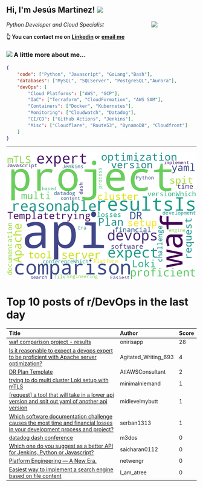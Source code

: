<!--
**jmartinezl/jmartinezl** is a ✨ _special_ ✨ repository because its `README.md` (this file) appears on your GitHub profile.

Here are some ideas to get you started:

- 🔭 I’m currently working on ...
- 🌱 I’m currently learning ...
- 👯 I’m looking to collaborate on ...
- 🤔 I’m looking for help with ...
- 💬 Ask me about ...
- 📫 How to reach me: ...
- 😄 Pronouns: ...
- ⚡ Fun fact: ...
-->

<h2>Hi, I'm Jesús Martinez! <img src="https://media.giphy.com/media/WUlplcMpOCEmTGBtBW/giphy.gif" width="30"> </h2>
<img align='right' src="https://media.giphy.com/media/NytMLKyiaIh6VH9SPm/giphy.gif" width="120">
<p><em>Python Developer and Cloud Specialist
</em></p>

**👆 You can contact me on [Linkedin](https://www.linkedin.com/in/jes%C3%BAs-martinez-2b7b10104/) or [email me](mailto:jesus.mtz.lorenzo@gmail.com)**

### <img src="https://media.giphy.com/media/VgCDAzcKvsR6OM0uWg/giphy.gif" width="50"> A little more about me...  

```json
{
    "code": ["Python", "Javascript", "GoLang","Bash"],
    "databases": ["MySQL", "SQLServer", "PostgreSQL","Aurora"],
    "devOps": [
        "Cloud Platforms": ["AWS", "GCP"],
        "IaC": ["Terraform", "CloudFormation", "AWS SAM"],
        "Containers": ["Docker", "Kubernetes"],
        "Monitoring": ["Cloudwatch", "Datadog"],
        "CI/CD": ["Github Actions", "Jenkins"],
        "Misc": ["Cloudflare", "Route53", "DynamoDB", "Cloudfront"]
    ]
}
```
---

![Wordcloud](./cloud.png)

# Top 10 posts of r/DevOps in the last day

| Title | Author | Score |
|:---|:---|:---|
| [waf comparison project - results](https://www.reddit.com/r/devops/comments/15cc4lc/waf_comparison_project_results/) | onirisapp | 28 |
| [Is it reasonable to expect a devops expert to be proficient with Apache server optimization?](https://www.reddit.com/r/devops/comments/15c9lx1/is_it_reasonable_to_expect_a_devops_expert_to_be/) | Agitated_Writing_693 | 4 |
| [DR Plan Template](https://www.reddit.com/r/devops/comments/15c92cx/dr_plan_template/) | AtlAWSConsultant | 2 |
| [trying to do multi cluster Loki setup with mTLS](https://www.reddit.com/r/devops/comments/15bxn3c/trying_to_do_multi_cluster_loki_setup_with_mtls/) | minimalniemand | 1 |
| [[request] a tool that will take in a lower api version and spit out yaml of another api version](https://www.reddit.com/r/devops/comments/15c8qg5/request_a_tool_that_will_take_in_a_lower_api/) | midlevelmybutt | 1 |
| [Which software documentation challenge causes the most time and financial losses in your development process and project?](https://www.reddit.com/r/devops/comments/15cqix8/which_software_documentation_challenge_causes_the/) | serban1313 | 1 |
| [datadog dash conference](https://www.reddit.com/r/devops/comments/15c38oa/datadog_dash_conference/) | m3dos | 0 |
| [Which one do you suggest as a better API for Jenkins, Python or Javascript?](https://www.reddit.com/r/devops/comments/15c418w/which_one_do_you_suggest_as_a_better_api_for/) | saicharan0112 | 0 |
| [Platform Engineering — A New Era.](https://www.reddit.com/r/devops/comments/15bz186/platform_engineering_a_new_era/) | netwengr | 0 |
| [Easiest way to implement a search engine based on file content](https://www.reddit.com/r/devops/comments/15chew3/easiest_way_to_implement_a_search_engine_based_on/) | I_am_atree | 0 |
